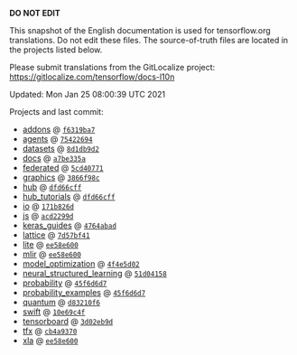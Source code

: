 __DO NOT EDIT__

This snapshot of the English documentation is used for tensorflow.org
translations. Do not edit these files. The source-of-truth files are located in
the projects listed below.

Please submit translations from the GitLocalize project: https://gitlocalize.com/tensorflow/docs-l10n

Updated: Mon Jan 25 08:00:39 UTC 2021

Projects and last commit:

- [addons](https://github.com/tensorflow/addons/tree/master/docs) @ <a href='https://github.com/tensorflow/addons/commit/f6319ba7a37c6ca875a73cdddc33f34c306caa12'><code>f6319ba7</code></a>
- [agents](https://github.com/tensorflow/agents/tree/master/docs) @ <a href='https://github.com/tensorflow/agents/commit/754226949c99108ef22cbf8009e8c40efbbc7b5a'><code>75422694</code></a>
- [datasets](https://github.com/tensorflow/datasets/tree/master/docs) @ <a href='https://github.com/tensorflow/datasets/commit/8d1db9d29a67d537ec00ef7decb5e8c941a7aee4'><code>8d1db9d2</code></a>
- [docs](https://github.com/tensorflow/docs/tree/master/site/en) @ <a href='https://github.com/tensorflow/docs/commit/a7be335a8581d61c3362ed13f3bdeb786241c5c4'><code>a7be335a</code></a>
- [federated](https://github.com/tensorflow/federated/tree/master/docs) @ <a href='https://github.com/tensorflow/federated/commit/5cd407715ae89320503c94525473e55914526e1a'><code>5cd40771</code></a>
- [graphics](https://github.com/tensorflow/graphics/tree/master/tensorflow_graphics/g3doc) @ <a href='https://github.com/tensorflow/graphics/commit/3866f98c8ba477b584665060cff99ed8dd70857a'><code>3866f98c</code></a>
- [hub](https://github.com/tensorflow/hub/tree/master/docs) @ <a href='https://github.com/tensorflow/hub/commit/dfd66cff468818c8fe487168b82249deb383df65'><code>dfd66cff</code></a>
- [hub_tutorials](https://github.com/tensorflow/hub/tree/master/examples/colab) @ <a href='https://github.com/tensorflow/hub/commit/dfd66cff468818c8fe487168b82249deb383df65'><code>dfd66cff</code></a>
- [io](https://github.com/tensorflow/io/tree/master/docs) @ <a href='https://github.com/tensorflow/io/commit/171b826db86c7ea3792beb4ebde34cd5f1040521'><code>171b826d</code></a>
- [js](https://github.com/tensorflow/tfjs-website/tree/master/docs) @ <a href='https://github.com/tensorflow/tfjs-website/commit/acd2299d9b7c7f3800224dcadf15d623234a5747'><code>acd2299d</code></a>
- [keras_guides](https://github.com/tensorflow/docs/tree/snapshot-keras/site/en/guide/keras) @ <a href='https://github.com/tensorflow/docs/commit/4764abad680f9698f8ba9ace121ac9d0d9cb69af'><code>4764abad</code></a>
- [lattice](https://github.com/tensorflow/lattice/tree/master/docs) @ <a href='https://github.com/tensorflow/lattice/commit/7d57bf41cd73dd8d8c546fb41f93ef7557f68fe3'><code>7d57bf41</code></a>
- [lite](https://github.com/tensorflow/tensorflow/tree/master/tensorflow/lite/g3doc) @ <a href='https://github.com/tensorflow/tensorflow/commit/ee58e600bfcd73635912b13e131232408a9fc75d'><code>ee58e600</code></a>
- [mlir](https://github.com/tensorflow/tensorflow/tree/master/tensorflow/compiler/mlir/g3doc) @ <a href='https://github.com/tensorflow/tensorflow/commit/ee58e600bfcd73635912b13e131232408a9fc75d'><code>ee58e600</code></a>
- [model_optimization](https://github.com/tensorflow/model-optimization/tree/master/tensorflow_model_optimization/g3doc) @ <a href='https://github.com/tensorflow/model-optimization/commit/4f4e5d02db5424d5cfcb822a8965023bf8d2011e'><code>4f4e5d02</code></a>
- [neural_structured_learning](https://github.com/tensorflow/neural-structured-learning/tree/master/g3doc) @ <a href='https://github.com/tensorflow/neural-structured-learning/commit/51d041589b788e5bc66cbd5b21778b32612570b1'><code>51d04158</code></a>
- [probability](https://github.com/tensorflow/probability/tree/master/tensorflow_probability/g3doc) @ <a href='https://github.com/tensorflow/probability/commit/45f6d6d7fb9dcfc2ea7209c7972550409310ab25'><code>45f6d6d7</code></a>
- [probability_examples](https://github.com/tensorflow/probability/tree/master/tensorflow_probability/examples/jupyter_notebooks) @ <a href='https://github.com/tensorflow/probability/commit/45f6d6d7fb9dcfc2ea7209c7972550409310ab25'><code>45f6d6d7</code></a>
- [quantum](https://github.com/tensorflow/quantum/tree/master/docs) @ <a href='https://github.com/tensorflow/quantum/commit/d83210f643d45d3918ed5d41ce0b3f939e9ff135'><code>d83210f6</code></a>
- [swift](https://github.com/tensorflow/swift/tree/main/docs/site) @ <a href='https://github.com/tensorflow/swift/commit/10e69c4f074c25ef99817673c7217097f24fd5f2'><code>10e69c4f</code></a>
- [tensorboard](https://github.com/tensorflow/tensorboard/tree/master/docs) @ <a href='https://github.com/tensorflow/tensorboard/commit/3d02eb9d4950d6a45000ec9a25d0c7f5be405718'><code>3d02eb9d</code></a>
- [tfx](https://github.com/tensorflow/tfx/tree/master/docs) @ <a href='https://github.com/tensorflow/tfx/commit/cb4a93703b1e1398071851e0eee16cb821415521'><code>cb4a9370</code></a>
- [xla](https://github.com/tensorflow/tensorflow/tree/master/tensorflow/compiler/xla/g3doc) @ <a href='https://github.com/tensorflow/tensorflow/commit/ee58e600bfcd73635912b13e131232408a9fc75d'><code>ee58e600</code></a>

